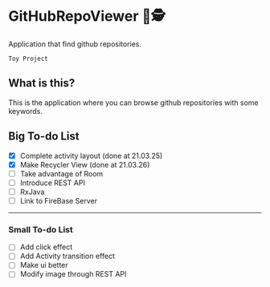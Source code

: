 # GitHubRepoViewer 📑🕵️
Application that find github repositories. ‍️ 

` Toy Project `

## What is this?
This is the application where you can browse github repositories with some keywords.

## Big To-do List 
- [X] Complete activity layout (done at 21.03.25)
- [X] Make Recycler View (done at 21.03.26)
- [ ] Take advantage of Room
- [ ] Introduce REST API
- [ ] RxJava
- [ ] Link to FireBase Server

----------------
### Small To-do List 
- [ ] Add click effect
- [ ] Add Activity transition effect
- [ ] Make ui better
- [ ] Modify image through REST API
